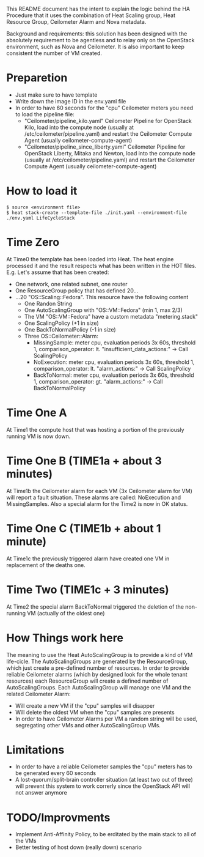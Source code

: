 This README document has the intent to explain the logic behind the HA Procedure that it uses the combination of Heat Scaling group, Heat Resource Group, Ceilometer Alarm and Nova metadata.

Background and requirements: this solution has been designed with the absolutely requirement to be agentless and to relay only on the OpenStack environment, such as Nova and Ceilometer.
It is also important to keep consistent the number of VM created.

# Preparetion
- Just make sure to have template
- Write down the image ID in the env.yaml file
- In order to have 60 seconds for the "cpu" Ceilometer meters you need to load the pipeline file:
  - "Ceilometer/pipeline_kilo.yaml" Ceilometer Pipeline for OpenStack Kilo, load into the compute node (usually at /etc/ceilometer/pipeline.yaml) and restart the Ceilometer Compute Agent (usually ceilometer-compute-agent)
  - "Ceilometer/pipeline_since_liberty.yaml" Ceilometer Pipeline for OpenStack Liberty, Mitaka and Newton, load into the compute node (usually at /etc/ceilometer/pipeline.yaml) and restart the Ceilometer Compute Agent (usually ceilometer-compute-agent)

# How to load it
```
$ source <environment file>
$ heat stack-create --template-file ./init.yaml --environment-file ./env.yaml LifeCycleStack
```

# Time Zero
At Time0 the template has been loaded into Heat.
The heat engine processed it and the result respects what has been written in the HOT files.
E.g. Let's assume that has been created:
- One network, one related subnet, one router
- One ResourceGroup policy that has defined 20...
- ...20 "OS::Scaling::Fedora". This resource have the following content
  - One Randon String
  - One AutoScalingGroup with "OS::VM::Fedora" (min 1, max 2/3)
  - The VM "OS::VM::Fedora" have a custom metadata "metering.stack" 
  - One ScalingPolicy (+1 in size)
  - One BackToNormalPolicy (-1 in size)
  - Three OS::Ceilometer::Alarm:
    - MissingSample: meter cpu, evaluation periods 3x 60s, threshold 1, comparison_operator: lt. "insufficient_data_actions:" -> Call ScalingPolicy
    - NoExecution: meter cpu, evaluation periods 3x 60s, threshold 1, comparison_operator: lt. "alarm_actions:" -> Call ScalingPolicy
    - BackToNormal: meter cpu, evaluation periods 3x 60s, threshold 1, comparison_operator: gt. "alarm_actions:" -> Call BackToNormalPolicy

# Time One A
At Time1 the compute host that was hosting a portion of the previously running VM is now down.

# Time One B (TIME1a + about 3 minutes)
At Time1b the Ceilometer alarm for each VM (3x Ceilometer alarm for VM) will report a fault situation.
These alarms are called: NoExecution and MissingSamples.
Also a special alarm for the Time2 is now in OK status. 

# Time One C (TIME1b + about 1 minute)
At Time1c the previously triggered alarm have created one VM in replacement of the deaths one.

# Time Two (TIME1c + 3 minutes)
At Time2 the special alarm BackToNormal triggered the deletion of the non-running VM (actually of the oldest one)

# How Things work here
The meaning to use the Heat AutoScalingGroup is to provide a kind of VM life-cicle.
The AutoScalingGroups are generated by the ResourceGroup, which just create a pre-defined number of resources.
In order to provide reliable Ceilometer alarms (which by designed look for the whole tenant resources) each ResourceGroup will create a defined number of AutoScalingGroups.
Each AutoScalingGroup will manage one VM and the related Ceilometer Alarm:
- Will create a new VM if the "cpu" samples will disapper
- Will delete the oldest VM when the "cpu" samples are presents
- In order to have Ceilometer Alarms per VM a random string will be used, segregating other VMs and other AutoScalingGroup VMs.

# Limitations
- In order to have a reliable Ceilometer samples the "cpu" meters has to be generated every 60 seconds
- A lost-quorum/split-brain controller situation (at least two out of three) will prevent this system to work correrly since the OpenStack API will not answer anymore

# TODO/Improvments
- Implement Anti-Affinity Policy, to be erditated by the main stack to all of the VMs
- Better testing of host down (really down) scenario 
